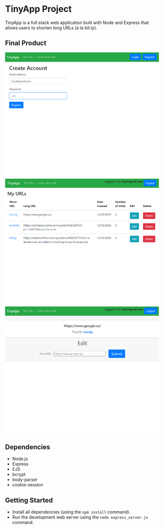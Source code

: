 # TinyApp Project

TinyApp is a full stack web application built with Node and Express that allows users to shorten long URLs (à la bit.ly).

## Final Product

!["Login Page"](https://github.com/StewartMck/tinyapp/blob/main/docs/loging_page.png?raw=true)
!["Urls Page"](https://github.com/StewartMck/tinyapp/blob/main/docs/urls_page.png?raw=true)
!["Edit Page"](https://github.com/StewartMck/tinyapp/blob/main/docs/edit_page.png?raw=true)

## Dependencies

- Node.js
- Express
- EJS
- bcrypt
- body-parser
- cookie-session

## Getting Started

- Install all dependencies (using the `npm install` command).
- Run the development web server using the `node express_server.js` command.
